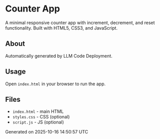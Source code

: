 # Counter App

A minimal responsive counter app with increment, decrement, and reset functionality. Built with HTML5, CSS3, and JavaScript.

## About

Automatically generated by LLM Code Deployment.

## Usage

Open `index.html` in your browser to run the app.

## Files

- `index.html` - main HTML
- `styles.css` - CSS (optional)
- `script.js` - JS (optional)

Generated on 2025-10-16 14:50:57 UTC
